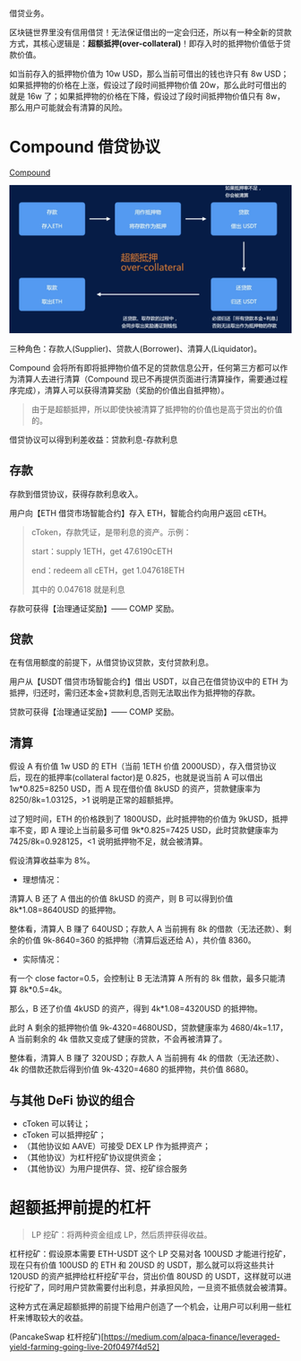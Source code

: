 
借贷业务。

区块链世界里没有信用借贷！无法保证借出的一定会归还，所以有一种全新的贷款方式，其核心逻辑是：**超额抵押(over-collateral)**！即存入时的抵押物价值低于贷款价值。

如当前存入的抵押物价值为 10w USD，那么当前可借出的钱也许只有 8w USD；如果抵押物的价格在上涨，假设过了段时间抵押物价值 20w，那么此时可借出的就是 16w 了；如果抵押物的价格在下降，假设过了段时间抵押物价值只有 8w，那么用户可能就会有清算的风险。

# Compound 借贷协议

[Compound](https://compound.finance)

![与借贷协议的交互步骤](../images/loan_compound.png)

三种角色：存款人(Supplier)、贷款人(Borrower)、清算人(Liquidator)。

Compound 会将所有即将抵押物价值不足的贷款信息公开，任何第三方都可以作为清算人去进行清算（Compound 现已不再提供页面进行清算操作，需要通过程序完成），清算人可以获得清算奖励（奖励的价值出自抵押物）。

> 由于是超额抵押，所以即使快被清算了抵押物的价值也是高于贷出的价值的。

借贷协议可以得到利差收益：贷款利息-存款利息

## 存款

存款到借贷协议，获得存款利息收入。

用户向【ETH 借贷市场智能合约】存入 ETH，智能合约向用户返回 cETH。

> cToken，存款凭证，是带利息的资产。示例：
> 
> start：supply 1ETH，get 47.6190cETH
> 
> end：redeem all cETH，get 1.047618ETH
> 
> 其中的 0.047618 就是利息

存款可获得【治理通证奖励】—— COMP 奖励。

## 贷款

在有信用额度的前提下，从借贷协议贷款，支付贷款利息。

用户从【USDT 借贷市场智能合约】借出 USDT，以自己在借贷协议中的 ETH 为抵押，归还时，需归还本金+贷款利息,否则无法取出作为抵押物的存款。

贷款可获得【治理通证奖励】—— COMP 奖励。

## 清算

假设 A 有价值 1w USD 的 ETH（当前 1ETH 价值 2000USD），存入借贷协议后，现在的抵押率(collateral factor)是 0.825，也就是说当前 A 可以借出 1w*0.825=8250 USD，而 A 现在借价值 8kUSD 的资产，贷款健康率为 8250/8k=1.03125，>1 说明是正常的超额抵押。

过了短时间，ETH 的价格跌到了 1800USD，此时抵押物的价值为 9kUSD，抵押率不变，即 A 理论上当前最多可借 9k*0.825=7425 USD，此时贷款健康率为 7425/8k=0.928125，<1 说明抵押物不足，就会被清算。

假设清算收益率为 8%。

- 理想情况：

清算人 B 还了 A 借出的价值 8kUSD 的资产，则 B 可以得到价值 8k*1.08=8640USD 的抵押物。

整体看，清算人 B 赚了 640USD；存款人 A 当前拥有 8k 的借款（无法还款）、剩余的价值 9k-8640=360 的抵押物（清算后返还给 A），共价值 8360。

- 实际情况：

有一个 close factor=0.5，会控制让 B 无法清算 A 所有的 8k 借款，最多只能清算 8k*0.5=4k。

那么，B 还了价值 4kUSD 的资产，得到 4k*1.08=4320USD 的抵押物。

此时 A 剩余的抵押物价值 9k-4320=4680USD，贷款健康率为 4680/4k=1.17，A 当前剩余的 4k 借款又变成了健康的贷款，不会再被清算了。

整体看，清算人 B 赚了 320USD；存款人 A 当前拥有 4k 的借款（无法还款）、4k 的借款还款后得到价值 9k-4320=4680 的抵押物，共价值 8680。

## 与其他 DeFi 协议的组合

- cToken 可以转让；
- cToken 可以抵押挖矿；
- （其他协议如 AAVE）可接受 DEX LP 作为抵押资产；
- （其他协议）为杠杆挖矿协议提供资金；
- （其他协议）为用户提供存、贷、挖矿综合服务

# 超额抵押前提的杠杆

> LP 挖矿：将两种资金组成 LP，然后质押获得收益。

杠杆挖矿：假设原本需要 ETH-USDT 这个 LP 交易对各 100USD 才能进行挖矿，现在只有价值 100USD 的 ETH 和 20USD 的 USDT，那么就可以将这些共计 120USD 的资产抵押给杠杆挖矿平台，贷出价值 80USD 的 USDT，这样就可以进行挖矿了，同时用户贷款需要付出利息，并承担风险，一旦资不抵债就会被清算。

这种方式在满足超额抵押的前提下给用户创造了一个机会，让用户可以利用一些杠杆来博取较大的收益。

(PancakeSwap 杠杆挖矿)[https://medium.com/alpaca-finance/leveraged-yield-farming-going-live-20f0497f4d52]
